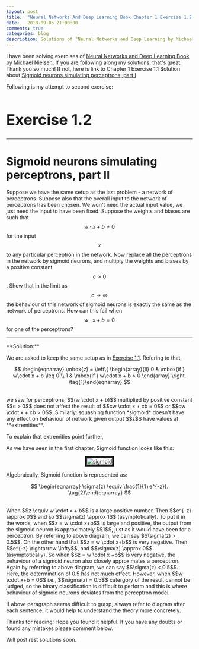 ```yaml
---
layout: post
title:  "Neural Networks And Deep Learning Book Chapter 1 Exercise 1.2 Solution"
date:   2018-09-05 21:00:00
comments: true
categories: blog
description: Solutions of "Neural Networks and Deep Learning by Michael Nielsen" Exercises Chapter 1 Part II
---
```


I have been solving exercises of [Neural Networks and Deep Learning Book by Michael Nielsen](http://neuralnetworksanddeeplearning.com/). If you are following along my solutions, that's great. Thank you so much! If not, here is link to Chapter 1 Exercise 1.1 Solution about [Sigmoid neurons simulating perceptrons, part I](https://nipunsadvilkar.github.io/blog/2017/09/04/neural-networks-and-deep-learning-book-chap1-ex1-part1-solution.html)

Following is my attempt to second exercise:


<h1 style="font-size: 40px;">Exercise 1.2</h1>
<hr>

<h1 style="font-size: 30px;">Sigmoid neurons simulating perceptrons, part II</h1>

Suppose we have the same setup as the last problem - a network of perceptrons. Suppose also that the overall input to the network of perceptrons has been chosen. We won't need the actual input value, we just need the input to have been fixed. Suppose the weights and biases are such that $$w \cdot x + b \neq 0$$ for the input $$x$$ to any particular perceptron in the network. Now replace all the perceptrons in the network by sigmoid neurons, and multiply the weights and biases by a positive constant $$c > 0$$. Show that in the limit as $$c \rightarrow \infty$$ the behaviour of this network of sigmoid neurons is exactly the same as the network of perceptrons. How can this fail when $$w \cdot x + b = 0$$ for one of the perceptrons?
<hr>
**Solution:**


We are asked to keep the same setup as in [Exercise 1.1](https://nipunsadvilkar.github.io/blog/2017/09/04/neural-networks-and-deep-learning-book-chap1-ex1-part1-solution.html).
Refering to that,

$$
\begin{eqnarray}
  \mbox{z} = \left\{
    \begin{array}{ll}
      0 & \mbox{if } w\cdot x + b \leq 0 \\
      1 & \mbox{if } w\cdot x + b > 0
    \end{array}
  \right.
\tag{1}\end{eqnarray}
$$

<br>
we saw for perceptrons, $$(w \cdot x + b)$$ multiplied by positive constant $$c > 0$$ does not affect the result of $$cw \cdot x + cb = 0$$ or $$cw \cdot x + cb > 0$$. Similarly, squashing function *sigmoid* doesn't have any effect on behaviour of network given output $$z$$ have values at **extremities**.

To explain that extremities point further,

As we have seen in the first chapter, Sigmoid function looks like this:

<p align="center">
  <img src="{{ site.url }}/assets/img/sigmoid.png" alt="sigmoid" border="5">
</p>

Algebraically, Sigmoid function is represented as:

$$
\begin{eqnarray}
  \sigma(z) \equiv \frac{1}{1+e^{-z}}.
\tag{2}\end{eqnarray}
$$

<br>
When $$z \equiv w \cdot x + b$$ is a large positive number. Then $$e^{-z} \approx 0$$ and so $$\sigma(z) \approx 1$$ (asymptotically). To put it in the words, when $$z = w \cdot x+b$$ is large and positive, the output from the sigmoid neuron is approximately $$1$$, just as it would have been for a perceptron. By referring to above diagram, we can say $$\sigma(z) > 0.5$$. On the other hand that $$z = w \cdot x+b$$ is very negative. Then $$e^{-z} \rightarrow \infty$$, and $$\sigma(z) \approx 0$$ (asymptotically). So when $$z = w \cdot x +b$$ is very negative, the behaviour of a sigmoid neuron also closely approximates a perceptron. Again by referring to above diagram, we can say $$\sigma(z) < 0.5$$. Here, the determination of 0.5 has not much effect. However, when $$w \cdot x+b = 0$$ i.e., $$\sigma(z) = 0.5$$ catergory of the result cannot be judged, so the binary classification is difficult to perform and this is where behaviour of sigmoid neurons deviates from the perceptron model.

If above paragraph seems difficult to grasp, always refer to diagram after each sentence, it would help to understand the theory more concretely.


Thanks for reading! Hope you found it helpful. If you have any doubts or found any mistakes please comment below.

Will post rest solutions soon.
